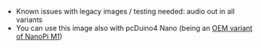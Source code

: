 - Known issues with legacy images / testing needed: audio out in all variants
- You can use this image also with pcDuino4 Nano (being an [OEM variant of NanoPi M1](http://www.cnx-software.com/2016/09/13/20-pcduino4-nano-is-yet-another-allwinner-h3-development-board-sort-of/))
